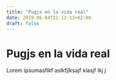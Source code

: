 ```yaml
---
title: "Pugjs en la vida real"
date: 2019-06-04T21:12:13+02:00
draft: false
---
```


# Pugjs en la vida real

Lorem ipsumasflkf aslkfjlksajf klasjf lkj j